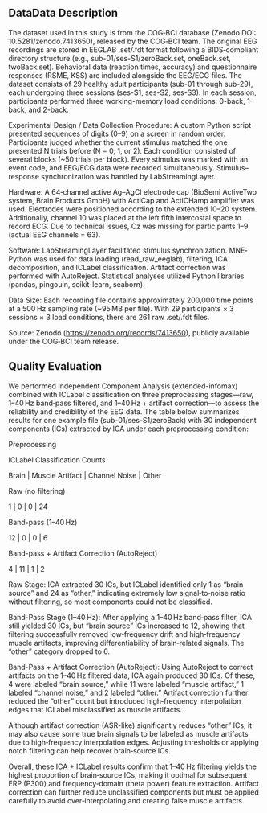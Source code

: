 DataData Description
-
The dataset used in this study is from the COG‐BCI database (Zenodo DOI: 10.5281/zenodo.7413650), released by the COG‐BCI team. The original EEG recordings are stored in EEGLAB .set/.fdt format following a BIDS‐compliant directory structure (e.g., sub-01/ses-S1/zeroBack.set, oneBack.set, twoBack.set). Behavioral data (reaction times, accuracy) and questionnaire responses (RSME, KSS) are included alongside the EEG/ECG files. The dataset consists of 29 healthy adult participants (sub-01 through sub-29), each undergoing three sessions (ses-S1, ses-S2, ses-S3). In each session, participants performed three working-memory load conditions: 0-back, 1-back, and 2-back.

Experimental Design / Data Collection Procedure: A custom Python script presented sequences of digits (0–9) on a screen in random order. Participants judged whether the current stimulus matched the one presented N trials before (N = 0, 1, or 2). Each condition consisted of several blocks (~50 trials per block). Every stimulus was marked with an event code, and EEG/ECG data were recorded simultaneously. Stimulus–response synchronization was handled by LabStreamingLayer.

Hardware: A 64‐channel active Ag–AgCl electrode cap (BioSemi ActiveTwo system, Brain Products GmbH) with ActiCap and ActiCHamp amplifier was used. Electrodes were positioned according to the extended 10–20 system. Additionally, channel 10 was placed at the left fifth intercostal space to record ECG. Due to technical issues, Cz was missing for participants 1–9 (actual EEG channels = 63).

Software: LabStreamingLayer facilitated stimulus synchronization. MNE‐Python was used for data loading (read_raw_eeglab), filtering, ICA decomposition, and ICLabel classification. Artifact correction was performed with AutoReject. Statistical analyses utilized Python libraries (pandas, pingouin, scikit-learn, seaborn).

Data Size: Each recording file contains approximately 200,000 time points at a 500 Hz sampling rate (~95 MB per file). With 29 participants × 3 sessions × 3 load conditions, there are 261 raw .set/.fdt files.

Source: Zenodo (https://zenodo.org/records/7413650), publicly available under the COG‐BCI team release.

Quality Evaluation
-
We performed Independent Component Analysis (extended-infomax) combined with ICLabel classification on three preprocessing stages—raw, 1–40 Hz band‐pass filtered, and 1–40 Hz + artifact correction—to assess the reliability and credibility of the EEG data. The table below summarizes results for one example file (sub-01/ses-S1/zeroBack) with 30 independent components (ICs) extracted by ICA under each preprocessing condition:

Preprocessing

ICLabel Classification Counts



Brain | Muscle Artifact | Channel Noise | Other

Raw (no filtering)

1   |        0         |       0       |   24

Band-pass (1–40 Hz)

12   |        0         |       0       |    6

Band-pass + Artifact Correction (AutoReject)

4   |       11         |       1       |    2

Raw Stage: ICA extracted 30 ICs, but ICLabel identified only 1 as “brain source” and 24 as “other,” indicating extremely low signal‐to‐noise ratio without filtering, so most components could not be classified.

Band-Pass Stage (1–40 Hz): After applying a 1–40 Hz band‐pass filter, ICA still yielded 30 ICs, but “brain source” ICs increased to 12, showing that filtering successfully removed low‐frequency drift and high‐frequency muscle artifacts, improving differentiability of brain‐related signals. The “other” category dropped to 6.

Band-Pass + Artifact Correction (AutoReject): Using AutoReject to correct artifacts on the 1–40 Hz filtered data, ICA again produced 30 ICs. Of these, 4 were labeled “brain source,” while 11 were labeled “muscle artifact,” 1 labeled “channel noise,” and 2 labeled “other.” Artifact correction further reduced the “other” count but introduced high‐frequency interpolation edges that ICLabel misclassified as muscle artifacts.

Although artifact correction (ASR-like) significantly reduces “other” ICs, it may also cause some true brain signals to be labeled as muscle artifacts due to high‐frequency interpolation edges. Adjusting thresholds or applying notch filtering can help recover brain‐source ICs.

Overall, these ICA + ICLabel results confirm that 1–40 Hz filtering yields the highest proportion of brain‐source ICs, making it optimal for subsequent ERP (P300) and frequency‐domain (theta power) feature extraction. Artifact correction can further reduce unclassified components but must be applied carefully to avoid over‐interpolating and creating false muscle artifacts.
